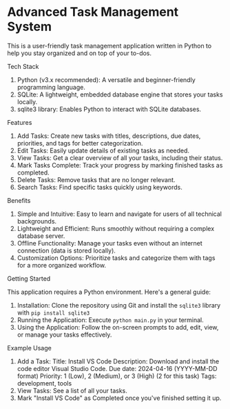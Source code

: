 # Advanced Task Management System

This is a user-friendly task management application written in Python to help you stay organized and on top of your to-dos.

Tech Stack

 1) Python (v3.x recommended): A versatile and beginner-friendly programming language.
 2) SQLite: A lightweight, embedded database engine that stores your tasks locally.
 3) sqlite3 library: Enables Python to interact with SQLite databases.

Features

 1) Add Tasks: Create new tasks with titles, descriptions, due dates, priorities, and tags for better categorization.
 2) Edit Tasks: Easily update details of existing tasks as needed.
 3) View Tasks: Get a clear overview of all your tasks, including their status.
 4) Mark Tasks Complete: Track your progress by marking finished tasks as completed.
 5) Delete Tasks: Remove tasks that are no longer relevant.
 6) Search Tasks: Find specific tasks quickly using keywords.

Benefits

 1) Simple and Intuitive: Easy to learn and navigate for users of all technical backgrounds.
 2) Lightweight and Efficient: Runs smoothly without requiring a complex database server.
 3) Offline Functionality: Manage your tasks even without an internet connection (data is stored locally).
 4) Customization Options: Prioritize tasks and categorize them with tags for a more organized workflow.

Getting Started

This application requires a Python environment. Here's a general guide:

1. Installation:
      Clone the repository using Git and install the `sqlite3` library with `pip install sqlite3`
2. Running the Application:
       Execute `python main.py` in your terminal.
3. Using the Application: Follow the on-screen prompts to add, edit, view, or manage your tasks effectively.

Example Usage

1. Add a Task:
     Title: Install VS Code
     Description: Download and install the code editor Visual Studio Code.
     Due date: 2024-04-16 (YYYY-MM-DD format)
     Priority: 1 (Low), 2 (Medium), or 3 (High) (2 for this task)
     Tags: development, tools
2. View Tasks: See a list of all your tasks.
3. Mark "Install VS Code" as Completed once you've finished setting it up.


